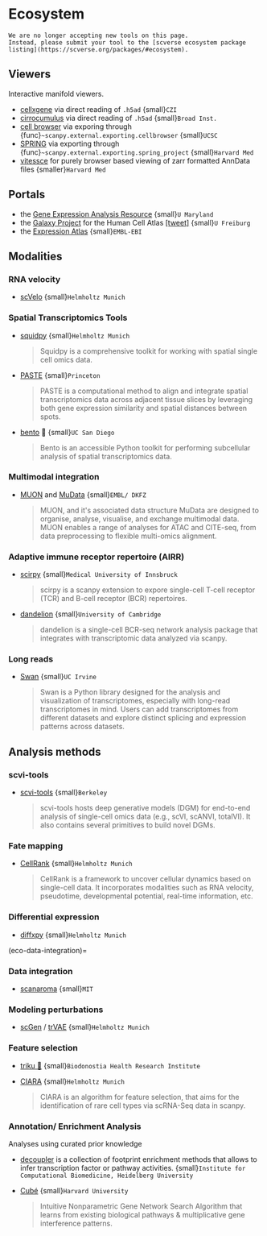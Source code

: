 # Ecosystem

```{warning}
We are no longer accepting new tools on this page.
Instead, please submit your tool to the [scverse ecosystem package listing](https://scverse.org/packages/#ecosystem).
```

## Viewers

Interactive manifold viewers.

- [cellxgene](https://github.com/chanzuckerberg/cellxgene) via direct reading of `.h5ad` {small}`CZI`
- [cirrocumulus](https://cirrocumulus.readthedocs.io/) via direct reading of `.h5ad` {small}`Broad Inst.`
- [cell browser](https://cells.ucsc.edu/) via exporing through {func}`~scanpy.external.exporting.cellbrowser` {small}`UCSC`
- [SPRING](https://github.com/AllonKleinLab/SPRING) via exporting through {func}`~scanpy.external.exporting.spring_project` {small}`Harvard Med`
- [vitessce](https://github.com/vitessce/vitessce#readme) for purely browser based viewing of zarr formatted AnnData files {smaller}`Harvard Med`

## Portals

- the [Gene Expression Analysis Resource](https://umgear.org/) {small}`U Maryland`
- the [Galaxy Project](https://humancellatlas.usegalaxy.eu) for the Human Cell Atlas [\[tweet\]](https://twitter.com/ExpressionAtlas/status/1151797848469626881) {small}`U Freiburg`
- the [Expression Atlas](https://www.ebi.ac.uk/gxa/sc/help.html) {small}`EMBL-EBI`

## Modalities

### RNA velocity

- [scVelo](https://scvelo.org) {small}`Helmholtz Munich`

### Spatial Transcriptomics Tools

- [squidpy](https://squidpy.readthedocs.io/en/stable/) {small}`Helmholtz Munich`

  > Squidpy is a comprehensive toolkit for working with spatial single cell omics data.

- [PASTE](https://github.com/raphael-group/paste) {small}`Princeton`

  > PASTE is a computational method to align and integrate spatial transcriptomics data across adjacent tissue slices by leveraging both gene expression similarity and spatial distances between spots.

- [bento](https://bento-tools.readthedocs.io/en/latest/) 🍱 {small}`UC San Diego`

  > Bento is an accessible Python toolkit for performing subcellular analysis of spatial transcriptomics data.

### Multimodal integration

- [MUON](https://muon.readthedocs.io/en/latest/) and [MuData](https://mudata.readthedocs.io/en/latest/) {small}`EMBL/ DKFZ`

  > MUON, and it's associated data structure MuData are designed to organise, analyse, visualise, and exchange multimodal data.
  > MUON enables a range of analyses for ATAC and CITE-seq, from data preprocessing to flexible multi-omics alignment.

### Adaptive immune receptor repertoire (AIRR)

- [scirpy](https://github.com/icbi-lab/scirpy) {small}`Medical University of Innsbruck`

  > scirpy is a scanpy extension to expore single-cell T-cell receptor (TCR) and B-cell receptor (BCR) repertoires.

- [dandelion](https://github.com/zktuong/dandelion) {small}`University of Cambridge`

  > dandelion is a single-cell BCR-seq network analysis package that integrates with transcriptomic data analyzed via scanpy.

### Long reads

- [Swan](https://freese.gitbook.io/swan/tutorials/data_processing) {small}`UC Irvine`

  > Swan is a Python library designed for the analysis and visualization of transcriptomes, especially with long-read transcriptomes in mind.
  > Users can add transcriptomes from different datasets and explore distinct splicing and expression patterns across datasets.

## Analysis methods

### scvi-tools

- [scvi-tools](https://github.com/YosefLab/scvi-tools) {small}`Berkeley`

  > scvi-tools hosts deep generative models (DGM) for end-to-end analysis of single-cell
  > omics data (e.g., scVI, scANVI, totalVI). It also contains several primitives to build novel DGMs.

### Fate mapping

- [CellRank](https://cellrank.org) {small}`Helmholtz Munich`

  > CellRank is a framework to uncover cellular dynamics based on single-cell data.
  > It incorporates modalities such as RNA velocity, pseudotime, developmental potential, real-time information, etc.

### Differential expression

- [diffxpy](https://github.com/theislab/diffxpy) {small}`Helmholtz Munich`

(eco-data-integration)=

### Data integration

- [scanaroma](https://github.com/brianhie/scanorama) {small}`MIT`

### Modeling perturbations

- [scGen](https://github.com/theislab/scgen) / [trVAE](https://github.com/theislab/trvae) {small}`Helmholtz Munich`

### Feature selection

- [triku 🦔](https://gitlab.com/alexmascension/triku) {small}`Biodonostia Health Research Institute`
- [CIARA](https://github.com/ScialdoneLab/CIARA_python) {small}`Helmholtz Munich`

  > CIARA is an algorithm for feature selection, that aims for the identification of rare cell types via scRNA-Seq data in scanpy.

### Annotation/ Enrichment Analysis

Analyses using curated prior knowledge

- [decoupler](https://github.com/saezlab/decoupler-py) is a collection of footprint enrichment methods that allows to infer transcription factor or pathway activities. {small}`Institute for Computational Biomedicine, Heidelberg University`
- [Cubé](https://github.com/connerlambden/Cube) {small}`Harvard University`

  > Intuitive Nonparametric Gene Network Search Algorithm that learns from existing biological pathways & multiplicative gene interference patterns.
